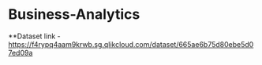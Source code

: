 # Business-Analytics

**Dataset link - https://f4rypq4aam9krwb.sg.qlikcloud.com/dataset/665ae6b75d80ebe5d07ed09a
